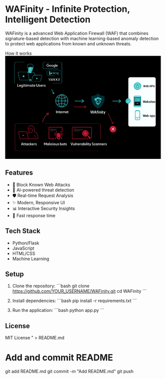 # WAFinity - Infinite Protection, Intelligent Detection

WAFinity is a advanced Web Application Firewall (WAF) that combines signature-based detection with machine learning-based anomaly detection to protect web applications from known and unknown threats.

How it works
![WAF Flow](./Hybrid%20WAF_files/WAF%20flow.jpg)


## Features

- 🚫 Block Known Web Attacks
- 🤖 AI-powered threat detection
- 🛡️ Real-time Request Analysis
- ✨ Modern, Responsive UI
- 📊 Interactive Security Insights
- 🚀 Fast response time

## Tech Stack

- Python/Flask
- JavaScript
- HTML/CSS
- Machine Learning

## Setup

1. Clone the repository:
\`\`\`bash
git clone https://github.com/YOUR_USERNAME/WAFinity.git
cd WAFinity
\`\`\`

2. Install dependencies:
\`\`\`bash
pip install -r requirements.txt
\`\`\`

3. Run the application:
\`\`\`bash
python app.py
\`\`\`

## License

MIT License
" > README.md

# Add and commit README
git add README.md
git commit -m "Add README.md"
git push

